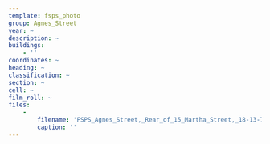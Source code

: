 ```yaml
---
template: fsps_photo
group: Agnes_Street
year: ~
description: ~
buildings:
    - ''
coordinates: ~
heading: ~
classification: ~
section: ~
cell: ~
film_roll: ~
files:
    -
        filename: 'FSPS_Agnes_Street,_Rear_of_15_Martha_Street,_18-13-79.png'
        caption: ''
---
```

